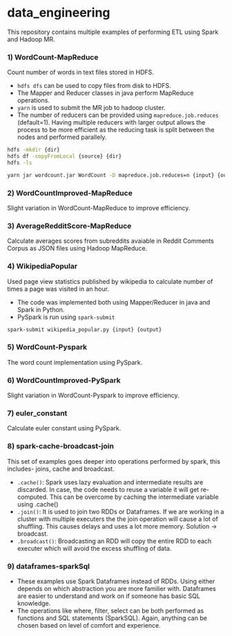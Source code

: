 # data_engineering
This repository contains multiple examples of performing ETL using Spark and Hadoop MR.

### 1) WordCount-MapReduce

Count number of words in text files stored in HDFS.
- `hdfs dfs` can be used to copy files from disk to HDFS.
- The Mapper and Reducer classes in java perform MapReduce operations.
- `yarn` is used to submit the MR job to hadoop cluster.
- The number of reducers can be provided using `mapreduce.job.reduces` (default=1). Having multiple reducers with larger output allows the process to be more efficient as the reducing task is split between the nodes and performed parallely.
```sh 
hdfs -mkdir {dir}
hdfs df -copyFromLocal {source} {dir}
hdfs -ls

yarn jar wordcount.jar WordCount -D mapreduce.job.reduces=n {input} {output}
```
### 2) WordCountImproved-MapReduce
Slight variation in WordCount-MapReduce to improve efficiency. 

### 3) AverageRedditScore-MapReduce
Calculate averages scores from subreddits avaiable in Reddit Comments Corpus as JSON files using Hadoop MapReduce.

### 4) WikipediaPopular
Used page view statistics published by wikipedia to calculate number of times a page was visited in an hour. 
- The code was implemented both using Mapper/Reducer in java and Spark in Python.
- PySpark is run using `spark-submit`
```sh
spark-submit wikipedia_popular.py {input} {output}
```

### 5) WordCount-Pyspark
The word count implementation using PySpark.

### 6) WordCountImproved-PySpark
Slight variation in WordCount-Pyspark to improve efficiency.

### 7) euler_constant 
Calculate euler constant using PySpark.

### 8) spark-cache-broadcast-join
This set of examples goes deeper into operations performed by spark, this includes- joins, cache and broadcast.
- `.cache()`: Spark uses lazy evaluation and intermediate results are discarded. In case, the code needs to reuse a variable it will get re-computed. This can be overcome by caching the intermediate variable using .cache()
- `.join()`:  It is used to join two RDDs or Dataframes. If we are working in a cluster with multiple executers the the join operation will cause a lot of shuffling. This causes delays and uses a lot more memory. Solution -> broadcast.
- `.broadcast()`: Broadcasting an RDD will copy the entire RDD to each executer which will avoid the excess shuffling of data.

### 9) dataframes-sparkSql
- These examples use Spark Dataframes instead of RDDs. Using either depends on which abstraction you are more familier with. Dataframes are easier to understand and work on if someone has basic SQL knowledge. 
- The operations like where, filter, select can be both performed as functions and SQL statements (SparkSQL). Again, anything can be chosen based on level of comfort and experience. 


